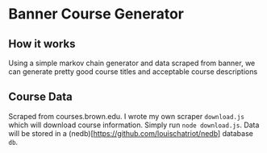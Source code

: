 # Banner Course Generator

## How it works
Using a simple markov chain generator and data scraped from banner, we can generate pretty good course titles and acceptable course descriptions

## Course Data
Scraped from courses.brown.edu. I wrote my own scraper `download.js` which will download course information. Simply run `node download.js`. Data will be stored in a (nedb)[https://github.com/louischatriot/nedb] database `db`.
